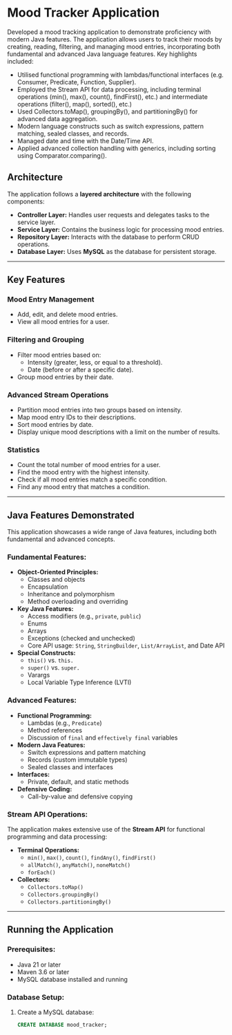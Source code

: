 # Mood Tracker Application

Developed a mood tracking application to demonstrate proficiency with modern Java features. The application allows users to track their moods by creating, reading, filtering, and managing mood entries, incorporating both fundamental and advanced Java language features. Key highlights included:

- Utilised functional programming with lambdas/functional interfaces (e.g. Consumer, Predicate, Function, Supplier).
- Employed the Stream API for data processing, including terminal operations (min(), max(), count(), findFirst(), etc.) and intermediate operations (filter(), map(), sorted(), etc.)
- Used Collectors.toMap(), groupingBy(), and partitioningBy() for advanced data aggregation.
- Modern language constructs such as switch expressions, pattern matching, sealed classes, and records.
- Managed date and time with the Date/Time API.
- Applied advanced collection handling with generics, including sorting using Comparator.comparing().

## Architecture

The application follows a **layered architecture** with the following components:

- **Controller Layer:** Handles user requests and delegates tasks to the service layer.
- **Service Layer:** Contains the business logic for processing mood entries.
- **Repository Layer:** Interacts with the database to perform CRUD operations.
- **Database Layer:** Uses **MySQL** as the database for persistent storage.

---

## Key Features

### **Mood Entry Management**

- Add, edit, and delete mood entries.
- View all mood entries for a user.

### **Filtering and Grouping**

- Filter mood entries based on:
  - Intensity (greater, less, or equal to a threshold).
  - Date (before or after a specific date).
- Group mood entries by their date.

### **Advanced Stream Operations**

- Partition mood entries into two groups based on intensity.
- Map mood entry IDs to their descriptions.
- Sort mood entries by date.
- Display unique mood descriptions with a limit on the number of results.

### **Statistics**

- Count the total number of mood entries for a user.
- Find the mood entry with the highest intensity.
- Check if all mood entries match a specific condition.
- Find any mood entry that matches a condition.

---

## Java Features Demonstrated

This application showcases a wide range of Java features, including both fundamental and advanced concepts.

### **Fundamental Features:**

- **Object-Oriented Principles:**
  - Classes and objects
  - Encapsulation
  - Inheritance and polymorphism
  - Method overloading and overriding
- **Key Java Features:**
  - Access modifiers (e.g., `private`, `public`)
  - Enums
  - Arrays
  - Exceptions (checked and unchecked)
  - Core API usage: `String`, `StringBuilder`, `List/ArrayList`, and Date API
- **Special Constructs:**
  - `this()` vs. `this.`
  - `super()` vs. `super.`
  - Varargs
  - Local Variable Type Inference (LVTI)

### **Advanced Features:**

- **Functional Programming:**
  - Lambdas (e.g., `Predicate`)
  - Method references
  - Discussion of `final` and `effectively final` variables
- **Modern Java Features:**
  - Switch expressions and pattern matching
  - Records (custom immutable types)
  - Sealed classes and interfaces
- **Interfaces:**
  - Private, default, and static methods
- **Defensive Coding:**
  - Call-by-value and defensive copying

### **Stream API Operations:**

The application makes extensive use of the **Stream API** for functional programming and data processing:

- **Terminal Operations:**
  - `min()`, `max()`, `count()`, `findAny()`, `findFirst()`
  - `allMatch()`, `anyMatch()`, `noneMatch()`
  - `forEach()`
- **Collectors:**
  - `Collectors.toMap()`
  - `Collectors.groupingBy()`
  - `Collectors.partitioningBy()`

---

## Running the Application

### Prerequisites:

- Java 21 or later
- Maven 3.6 or later
- MySQL database installed and running

### Database Setup:

1. Create a MySQL database:
   ```sql
   CREATE DATABASE mood_tracker;
   ```
